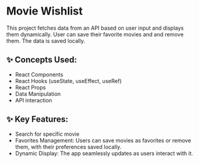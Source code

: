 # Movie Wishlist

This project fetches data from an API based on user input and displays them dynamically. User can save their favorite movies and and remove them. The data is saved locally.

## ✨ Concepts Used:

- React Components
- React Hooks (useState, useEffect, useRef)
- React Props
- Data Manipulation
- API interaction

## ✨ Key Features:

- Search for specific movie
- Favorites Management: Users can save movies as favorites or remove them, with their preferences saved locally.
- Dynamic Display: The app seamlessly updates as users interact with it.

